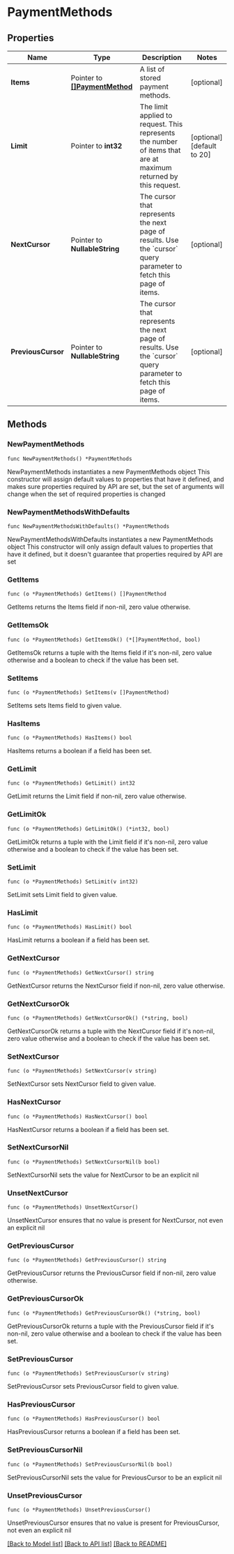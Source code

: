 # PaymentMethods

## Properties

Name | Type | Description | Notes
------------ | ------------- | ------------- | -------------
**Items** | Pointer to [**[]PaymentMethod**](PaymentMethod.md) | A list of stored payment methods. | [optional] 
**Limit** | Pointer to **int32** | The limit applied to request. This represents the number of items that are at maximum returned by this request. | [optional] [default to 20]
**NextCursor** | Pointer to **NullableString** | The cursor that represents the next page of results. Use the &#x60;cursor&#x60; query parameter to fetch this page of items. | [optional] 
**PreviousCursor** | Pointer to **NullableString** | The cursor that represents the next page of results. Use the &#x60;cursor&#x60; query parameter to fetch this page of items. | [optional] 

## Methods

### NewPaymentMethods

`func NewPaymentMethods() *PaymentMethods`

NewPaymentMethods instantiates a new PaymentMethods object
This constructor will assign default values to properties that have it defined,
and makes sure properties required by API are set, but the set of arguments
will change when the set of required properties is changed

### NewPaymentMethodsWithDefaults

`func NewPaymentMethodsWithDefaults() *PaymentMethods`

NewPaymentMethodsWithDefaults instantiates a new PaymentMethods object
This constructor will only assign default values to properties that have it defined,
but it doesn't guarantee that properties required by API are set

### GetItems

`func (o *PaymentMethods) GetItems() []PaymentMethod`

GetItems returns the Items field if non-nil, zero value otherwise.

### GetItemsOk

`func (o *PaymentMethods) GetItemsOk() (*[]PaymentMethod, bool)`

GetItemsOk returns a tuple with the Items field if it's non-nil, zero value otherwise
and a boolean to check if the value has been set.

### SetItems

`func (o *PaymentMethods) SetItems(v []PaymentMethod)`

SetItems sets Items field to given value.

### HasItems

`func (o *PaymentMethods) HasItems() bool`

HasItems returns a boolean if a field has been set.

### GetLimit

`func (o *PaymentMethods) GetLimit() int32`

GetLimit returns the Limit field if non-nil, zero value otherwise.

### GetLimitOk

`func (o *PaymentMethods) GetLimitOk() (*int32, bool)`

GetLimitOk returns a tuple with the Limit field if it's non-nil, zero value otherwise
and a boolean to check if the value has been set.

### SetLimit

`func (o *PaymentMethods) SetLimit(v int32)`

SetLimit sets Limit field to given value.

### HasLimit

`func (o *PaymentMethods) HasLimit() bool`

HasLimit returns a boolean if a field has been set.

### GetNextCursor

`func (o *PaymentMethods) GetNextCursor() string`

GetNextCursor returns the NextCursor field if non-nil, zero value otherwise.

### GetNextCursorOk

`func (o *PaymentMethods) GetNextCursorOk() (*string, bool)`

GetNextCursorOk returns a tuple with the NextCursor field if it's non-nil, zero value otherwise
and a boolean to check if the value has been set.

### SetNextCursor

`func (o *PaymentMethods) SetNextCursor(v string)`

SetNextCursor sets NextCursor field to given value.

### HasNextCursor

`func (o *PaymentMethods) HasNextCursor() bool`

HasNextCursor returns a boolean if a field has been set.

### SetNextCursorNil

`func (o *PaymentMethods) SetNextCursorNil(b bool)`

 SetNextCursorNil sets the value for NextCursor to be an explicit nil

### UnsetNextCursor
`func (o *PaymentMethods) UnsetNextCursor()`

UnsetNextCursor ensures that no value is present for NextCursor, not even an explicit nil
### GetPreviousCursor

`func (o *PaymentMethods) GetPreviousCursor() string`

GetPreviousCursor returns the PreviousCursor field if non-nil, zero value otherwise.

### GetPreviousCursorOk

`func (o *PaymentMethods) GetPreviousCursorOk() (*string, bool)`

GetPreviousCursorOk returns a tuple with the PreviousCursor field if it's non-nil, zero value otherwise
and a boolean to check if the value has been set.

### SetPreviousCursor

`func (o *PaymentMethods) SetPreviousCursor(v string)`

SetPreviousCursor sets PreviousCursor field to given value.

### HasPreviousCursor

`func (o *PaymentMethods) HasPreviousCursor() bool`

HasPreviousCursor returns a boolean if a field has been set.

### SetPreviousCursorNil

`func (o *PaymentMethods) SetPreviousCursorNil(b bool)`

 SetPreviousCursorNil sets the value for PreviousCursor to be an explicit nil

### UnsetPreviousCursor
`func (o *PaymentMethods) UnsetPreviousCursor()`

UnsetPreviousCursor ensures that no value is present for PreviousCursor, not even an explicit nil

[[Back to Model list]](../README.md#documentation-for-models) [[Back to API list]](../README.md#documentation-for-api-endpoints) [[Back to README]](../README.md)


